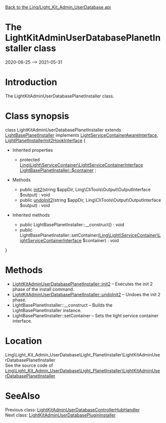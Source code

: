 [Back to the Ling/Light_Kit_Admin_UserDatabase api](https://github.com/lingtalfi/Light_Kit_Admin_UserDatabase/blob/master/doc/api/Ling/Light_Kit_Admin_UserDatabase.md)



The LightKitAdminUserDatabasePlanetInstaller class
================
2020-06-25 --> 2021-05-31






Introduction
============

The LightKitAdminUserDatabasePlanetInstaller class.



Class synopsis
==============


class <span class="pl-k">LightKitAdminUserDatabasePlanetInstaller</span> extends [LightBasePlanetInstaller](https://github.com/lingtalfi/Light_PlanetInstaller/blob/master/doc/api/Ling/Light_PlanetInstaller/PlanetInstaller/LightBasePlanetInstaller.md) implements [LightServiceContainerAwareInterface](https://github.com/lingtalfi/Light/blob/master/doc/api/Ling/Light/ServiceContainer/LightServiceContainerAwareInterface.md), [LightPlanetInstallerInit2HookInterface](https://github.com/lingtalfi/Light_PlanetInstaller/blob/master/doc/api/Ling/Light_PlanetInstaller/PlanetInstaller/LightPlanetInstallerInit2HookInterface.md) {

- Inherited properties
    - protected [Ling\Light\ServiceContainer\LightServiceContainerInterface](https://github.com/lingtalfi/Light/blob/master/doc/api/Ling/Light/ServiceContainer/LightServiceContainerInterface.md) [LightBasePlanetInstaller::$container](#property-container) ;

- Methods
    - public [init2](https://github.com/lingtalfi/Light_Kit_Admin_UserDatabase/blob/master/doc/api/Ling/Light_Kit_Admin_UserDatabase/Light_PlanetInstaller/LightKitAdminUserDatabasePlanetInstaller/init2.md)(string $appDir, Ling\CliTools\Output\OutputInterface $output) : void
    - public [undoInit2](https://github.com/lingtalfi/Light_Kit_Admin_UserDatabase/blob/master/doc/api/Ling/Light_Kit_Admin_UserDatabase/Light_PlanetInstaller/LightKitAdminUserDatabasePlanetInstaller/undoInit2.md)(string $appDir, Ling\CliTools\Output\OutputInterface $output) : void

- Inherited methods
    - public LightBasePlanetInstaller::__construct() : void
    - public LightBasePlanetInstaller::setContainer([Ling\Light\ServiceContainer\LightServiceContainerInterface](https://github.com/lingtalfi/Light/blob/master/doc/api/Ling/Light/ServiceContainer/LightServiceContainerInterface.md) $container) : void

}






Methods
==============

- [LightKitAdminUserDatabasePlanetInstaller::init2](https://github.com/lingtalfi/Light_Kit_Admin_UserDatabase/blob/master/doc/api/Ling/Light_Kit_Admin_UserDatabase/Light_PlanetInstaller/LightKitAdminUserDatabasePlanetInstaller/init2.md) &ndash; Executes the init 2 phase of the install command.
- [LightKitAdminUserDatabasePlanetInstaller::undoInit2](https://github.com/lingtalfi/Light_Kit_Admin_UserDatabase/blob/master/doc/api/Ling/Light_Kit_Admin_UserDatabase/Light_PlanetInstaller/LightKitAdminUserDatabasePlanetInstaller/undoInit2.md) &ndash; Undoes the init 2 phase.
- LightBasePlanetInstaller::__construct &ndash; Builds the LightBasePlanetInstaller instance.
- LightBasePlanetInstaller::setContainer &ndash; Sets the light service container interface.





Location
=============
Ling\Light_Kit_Admin_UserDatabase\Light_PlanetInstaller\LightKitAdminUserDatabasePlanetInstaller<br>
See the source code of [Ling\Light_Kit_Admin_UserDatabase\Light_PlanetInstaller\LightKitAdminUserDatabasePlanetInstaller](https://github.com/lingtalfi/Light_Kit_Admin_UserDatabase/blob/master/Light_PlanetInstaller/LightKitAdminUserDatabasePlanetInstaller.php)



SeeAlso
==============
Previous class: [LightKitAdminUserDatabaseControllerHubHandler](https://github.com/lingtalfi/Light_Kit_Admin_UserDatabase/blob/master/doc/api/Ling/Light_Kit_Admin_UserDatabase/Light_ControllerHub/Generated/LightKitAdminUserDatabaseControllerHubHandler.md)<br>Next class: [LightKitAdminUserDatabasePluginInstaller](https://github.com/lingtalfi/Light_Kit_Admin_UserDatabase/blob/master/doc/api/Ling/Light_Kit_Admin_UserDatabase/Light_PluginInstaller/LightKitAdminUserDatabasePluginInstaller.md)<br>
